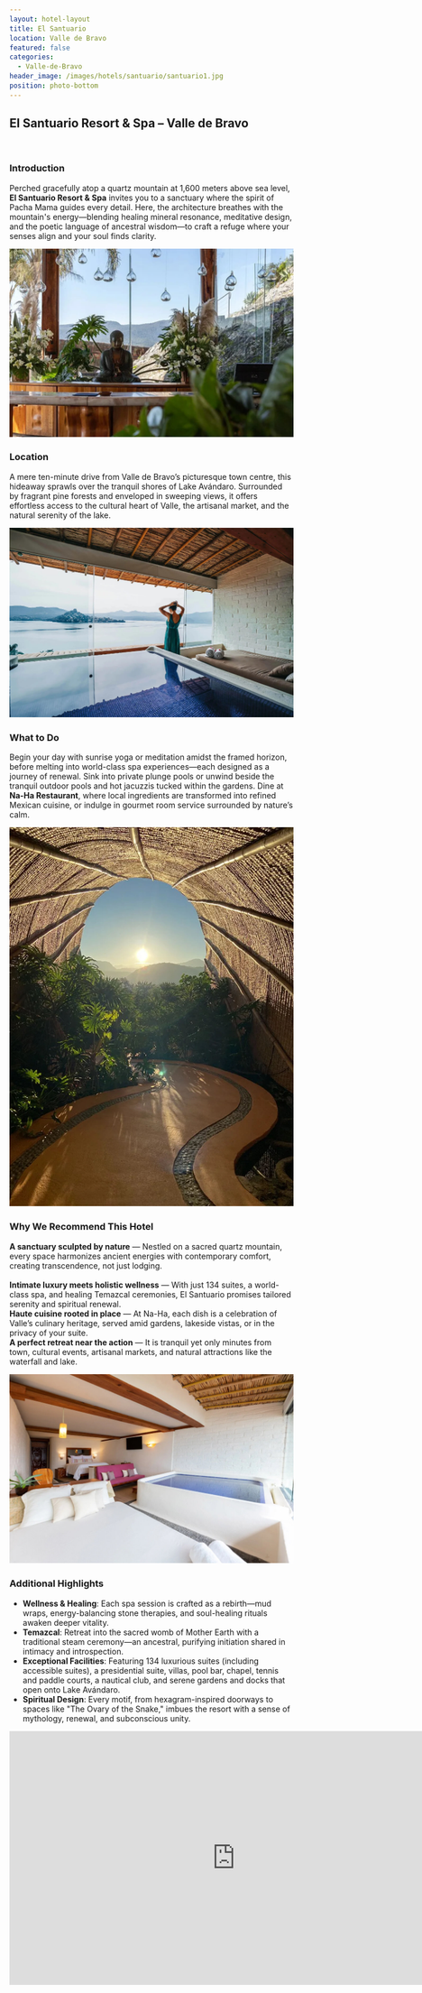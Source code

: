 ```yaml
---
layout: hotel-layout
title: El Santuario 
location: Valle de Bravo
featured: false
categories:
  - Valle-de-Bravo
header_image: /images/hotels/santuario/santuario1.jpg
position: photo-bottom
---
```

## El Santuario Resort & Spa – Valle de Bravo  
&nbsp;  

### Introduction  
Perched gracefully atop a quartz mountain at 1,600 meters above sea level, **El Santuario Resort & Spa** invites you to a sanctuary where the spirit of Pacha Mama guides every detail. Here, the architecture breathes with the mountain's energy—blending healing mineral resonance, meditative design, and the poetic language of ancestral wisdom—to craft a refuge where your senses align and your soul finds clarity.

![](/images/hotels/santuario/santuario2.jpg)

### Location  
A mere ten-minute drive from Valle de Bravo’s picturesque town centre, this hideaway sprawls over the tranquil shores of Lake Avándaro. Surrounded by fragrant pine forests and enveloped in sweeping views, it offers effortless access to the cultural heart of Valle, the artisanal market, and the natural serenity of the lake.

![](/images/hotels/santuario/santuario3.jpg)

### What to Do  
Begin your day with sunrise yoga or meditation amidst the framed horizon, before melting into world-class spa experiences—each designed as a journey of renewal. Sink into private plunge pools or unwind beside the tranquil outdoor pools and hot jacuzzis tucked within the gardens. Dine at **Na-Ha Restaurant**, where local ingredients are transformed into refined Mexican cuisine, or indulge in gourmet room service surrounded by nature’s calm. 

![](/images/hotels/santuario/santuario4.jpg)

### Why We Recommend This Hotel  
**A sanctuary sculpted by nature** — Nestled on a sacred quartz mountain, every space harmonizes ancient energies with contemporary comfort, creating transcendence, not just lodging.  
&nbsp;  
**Intimate luxury meets holistic wellness** — With just 134 suites, a world-class spa, and healing Temazcal ceremonies, El Santuario promises tailored serenity and spiritual renewal.
&nbsp;  
**Haute cuisine rooted in place** — At Na-Ha, each dish is a celebration of Valle’s culinary heritage, served amid gardens, lakeside vistas, or in the privacy of your suite. 
&nbsp;  
**A perfect retreat near the action** — It is tranquil yet only minutes from town, cultural events, artisanal markets, and natural attractions like the waterfall and lake. 

![](/images/hotels/santuario/santuario5.jpg)

### Additional Highlights  
- **Wellness & Healing**: Each spa session is crafted as a rebirth—mud wraps, energy-balancing stone therapies, and soul-healing rituals awaken deeper vitality.  
- **Temazcal**: Retreat into the sacred womb of Mother Earth with a traditional steam ceremony—an ancestral, purifying initiation shared in intimacy and introspection.  
- **Exceptional Facilities**: Featuring 134 luxurious suites (including accessible suites), a presidential suite, villas, pool bar, chapel, tennis and paddle courts, a nautical club, and serene gardens and docks that open onto Lake Avándaro.
- **Spiritual Design**: Every motif, from hexagram-inspired doorways to spaces like "The Ovary of the Snake," imbues the resort with a sense of mythology, renewal, and subconscious unity.


<iframe src="https://www.google.com/maps/embed?pb=!1m18!1m12!1m3!1d3767.513786221308!2d-100.16053828960888!3d19.2164274819423!2m3!1f0!2f0!3f0!3m2!1i1024!2i768!4f13.1!3m3!1m2!1s0x85cd63bb2e650f01%3A0xb794bf9aa539e758!2sEl%20Santuario%20Resort!5e0!3m2!1ses!2ses!4v1755167233554!5m2!1ses!2ses" width="800" height="450" style="border:0;" allowfullscreen="" loading="lazy" referrerpolicy="no-referrer-when-downgrade"></iframe>